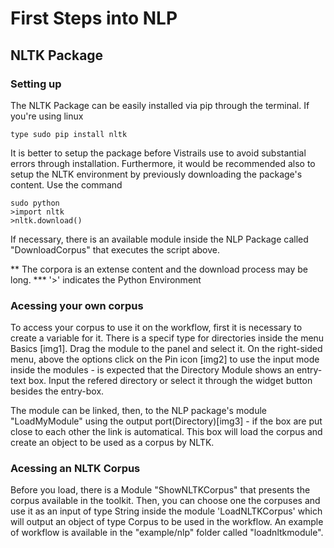 # First Steps into NLP

## NLTK Package

### Setting up

The NLTK Package can be easily installed via pip through the terminal. If you're using linux

    type sudo pip install nltk

It is better to setup the package before Vistrails use to avoid substantial errors through installation. Furthermore, it would be recommended also to setup the NLTK environment by previously downloading the package's content. Use the command
 
    sudo python
    >import nltk
    >nltk.download()

If necessary, there is an available module inside the NLP Package called "DownloadCorpus" that executes the script above.

** The corpora is an extense content and the download process may be long.
*** '>' indicates the Python Environment



### Acessing your own corpus

To access your corpus to use it on the workflow, first it is necessary to create a variable for it. There is a specif type for directories inside the menu Basics [img1]. Drag the module to the panel and select it. On the right-sided menu, above the options click on the Pin icon [img2] to use the input mode inside the modules - is expected that the Directory Module shows an entry-text box. Input the refered directory or select it through the widget button besides the entry-box.

The module can be linked, then, to the NLP package's module "LoadMyModule" using the output port(Directory)[img3] - if the box are put close to each other the link is automatical. This box will load the corpus and create an object to be used as a corpus by NLTK. 

### Acessing an NLTK Corpus

Before you load, there is a Module "ShowNLTKCorpus" that presents the corpus available in the toolkit. Then, you can choose one the corpuses and use it as an input of type String inside the module 'LoadNLTKCorpus' which will output an object of type Corpus to be used in the workflow. An example of workflow is available in the "example/nlp" folder called "loadnltkmodule".
